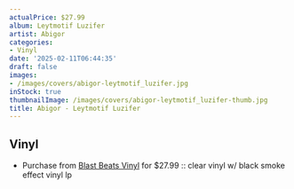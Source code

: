 ```yaml
---
actualPrice: $27.99
album: Leytmotif Luzifer
artist: Abigor
categories:
- Vinyl
date: '2025-02-11T06:44:35'
draft: false
images:
- /images/covers/abigor-leytmotif_luzifer.jpg
inStock: true
thumbnailImage: /images/covers/abigor-leytmotif_luzifer-thumb.jpg
title: Abigor - Leytmotif Luzifer
---
```


## Vinyl
* Purchase from [Blast Beats Vinyl](https://blastbeatsvinyl.com/products/abigor-leytmotif-luzifer-clear-vinyl-w-black-smoke-effect-vinyl-lp) for $27.99 :: clear vinyl w/ black smoke effect vinyl lp
